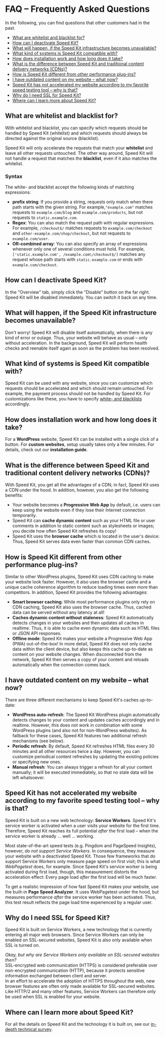<!-- Plesk Start -->
# FAQ – Frequently Asked Questions

In the following, you can find questions that other customers had in the past.

- [What are whitelist and blacklist for?](#what-are-whitelist-and-blacklist-for)
- [How can I deactivate Speed Kit?](#how-can-i-deactivate-speed-kit)
- [What will happen, if the Speed Kit infrastructure becomes unavailable?](#what-will-happen-if-the-speed-kit-infrastructure-becomes-unavailable)
- [What kind of systems is Speed Kit compatible with?](#what-kind-of-systems-is-speed-kit-compatible-with)
- [How does installation work and how long does it take?](#how-does-installation-work-and-how-long-does-it-take)
- [What is the difference between Speed Kit and traditional content delivery networks (CDNs)?](#what-is-the-difference-between-speed-kit-and-traditional-content-delivery-networks-cdns)
- [How is Speed Kit different from other performance plug-ins?](#how-is-speed-kit-different-from-other-performance-plug-ins)
- [I have outdated content on my website – what now?](#i-have-outdated-content-on-my-website-what-now)
- [Speed Kit has not accelerated my website according to my favorite speed testing tool – why is that?](#speed-kit-has-not-accelerated-my-website-according-to-my-favorite-speed-testing-tool-why-is-that)
- [Why do I need SSL for Speed Kit?](#why-do-i-need-ssl-for-speed-kit)
- [Where can I learn more about Speed Kit?](#where-can-i-learn-more-about-speed-kit)

## What are whitelist and blacklist for?

With whitelist and blacklist, you can specify which requests should be handled by Speed Kit (whitelist) and which
requests should always be directed against the original source (blacklist).

Speed Kit will only accelerate the requests that match your **whitelist** and leave all other requests untouched. 
The other way around, Speed Kit will not handle a request that matches the **blacklist**, even if it also matches the whitelist.

### Syntax

The white- and blacklist accept the following kinds of matching expressions:

- **prefix string**: If you provide a string, requests only match when there path starts with the given string. For example,`"example.com"` matches requests to `example.com/blog` and `example.com/products`, but not requests to `static.example.com`.
- **Regex**: You can also match the request path with regular expressions. For example, `/checkout$/` matches requests to `example.com/checkout` and `other-example.com/shop/checkout`, but not requests to `example.com/user`.
- **OR-combined array**: You can also specify an array of expressions whenever only one of several conditions must hold. For example, `['static.example.com', /example.com\/checkout$/]` matches any request whose path starts with `static.example.com` or ends with `example.com/checkout`.

## How can I deactivate Speed Kit?

In the "Overview" tab, simply click the "Disable" button on the far right. Speed Kit will be disabled immediately.
You can switch it back on any time.

## What will happen, if the Speed Kit infrastructure becomes unavailable?

Don't worry! Speed Kit will disable itself automatically, when there is any kind of error or outage. Thus, your website
will behave as usual – only without acceleration. In the background, Speed Kit will perform health checks and reenable
itself again as soon as the problem has been resolved.

## What kind of systems is Speed Kit compatible with?

Speed Kit can be used with any website, since you can customize which requests should be accelerated and which should
remain untouched. For example, the payment process should not be handled by Speed Kit. For customizations like these,
you have to specify [white- and blacklists](#what-are-whitelist-and-blacklist-for) accordingly.

## How does installation work and how long does it take?

For a **WordPress** website, Speed Kit can be installed with a single click of a button. For **custom websites**, setup
usually takes only a few minutes. For details, check out our **installation guide**.

## What is the difference between Speed Kit and traditional content delivery networks (CDNs)?

With Speed Kit, you get all the advantages of a CDN; in fact, Speed Kit uses a CDN under the hood. In addition, however,
you also get the following benefits:

- Your website becomes a **Progressive Web App** by default, i.e. users can keep using the website even if they lose their Internet connection temporarily.
- Speed Kit can **cache dynamic content** such as your HTML file or user comments in addition to static content such as stylesheets or images; you decide how often Speed Kit refreshes its copy!
- Speed Kit uses the **browser cache** which is located in the user's device: Thus, Speed Kit serves data even faster than common CDN caches.

## How is Speed Kit different from other performance plug-ins?

Similar to other WordPress plugins, Speed Kit uses CDN caching to make your website look faster. However, it also uses
the browser cache and a unique cache coherence algorithm to reduce loading times even more than competitors. 
In addition, Speed Kit provides the following advantages:

- **Smart browser caching**: While most performance plugins only rely on CDN caching, Speed Kit also uses the browser cache. Thus, cached data can be served without any latency at all!
- **Caches dynamic content without staleness**: Speed Kit automatically detects changes in your websites and then updates all caches in realtime. Thus, it is able to cache even dynamic data such as HTML files or JSON API responses.
- **Offline mode**: Speed Kit makes your website a Progressive Web App (PWA) out-of-the-box! In more detail, Speed Kit does not only cache data within the client device, but also keeps this cache up-to-date as content on your website changes. When disconnected from the network, Speed Kit then serves a copy of your content and reloads automatically when the connection comes back.

## I have outdated content on my website – what now?

There are three different mechanisms to keep Speed Kit's caches up-to-date:

- **WordPress auto-refresh**: The Speed Kit WordPress plugin automatically detects changes to your content and updates caches accordingly and in realtime. However, this does not work in combination with some WordPress plugins (and also not for non-WordPress websites). As fallback for these cases, Speed Kit features two additional refresh mechanisms (see below).
- **Periodic refresh**: By default, Speed Kit refreshes HTML files every 30 minutes and all other resources twice a day. However, you can customize periodical content refreshes by updating the existing policies or specifying new ones.
- **Manual refresh**: You can always trigger a refresh for all your content manually; it will be executed immediately, so that no stale data will be left whatsoever.

## Speed Kit has not accelerated my website according to my favorite speed testing tool – why is that?

Speed Kit is built on a new web technology: **Service Workers**. 
Speed Kit's service worker is activated when a user visits your website for the first time. 
Therefore, Speed Kit reaches its full potential *after* the first load &ndash; when the service worker is already ... well ... working. 

Most state-of-the-art speed tests (e.g. Pingdom and PageSpeed Insights), however, *do not support Service Workers*. 
In consequence, they measure your website with a deactivated Speed Kit. 
Those few frameworks that do support Service Workers only measure page speed on first visit; this is what *WebPagetest* does, for example. 
Since Speed Kit's service worker is being activated during first load, though, this measurement distorts the acceleration effect: 
Every page load *after* the first load will be much faster. 

To get a realistic impression of how fast Speed Kit makes your website, use the built-in **Page Speed Analyzer**. 
It uses WebPagetest under the hood, but measures performance *after* the service worker has been activated. 
Thus, this test result reflects the page load time experienced by a regular user. 

## Why do I need SSL for Speed Kit?

Speed Kit is built on Service Workers, a new technology that is currently entering all major web browsers. 
Since Service Workers can only be enabled on SSL-secured websites, Speed Kit is also only available when SSL is turned on.

*Okay, but why are Service Workers only available on SSL-secured websites then?*  
SSL-encrypted web communication (HTTPS) is considered preferable over non-encrypted communication (HTTP), because it protects sensitive information exchanged between client and server.  
In an effort to accelerate the adoption of HTTPS throughout the web, new browser features are often only made available for SSL-secured websites. 
Like HTTP/2 and many other features, Service Workers can therefore only be used when SSL is enabled for your website. 

## Where can I learn more about Speed Kit?

For all the details on Speed Kit and the technology it is built on, see our [in-depth technical survey](https://medium.baqend.com/the-technology-behind-fast-websites-2638196fa60a). 

<!-- Plesk End -->
